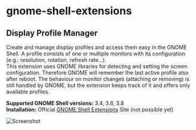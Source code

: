 gnome-shell-extensions
======================

Display Profile Manager
-------------------------------------------------

Create and manage display profiles and access them easy in the GNOME Shell. A profile consists of one or multiple monitors with its configuration (e.g.: resolution, rotation, refresh rate...).  
This extension uses GNOME libraries for detecting and setting the screen configuration. Therefore GNOME will remember the last active profile also after reboot. The behaviour on monitor changes (attaching or removing) is still handled by GNOME, but the extension keeps track of it and offers only available profiles.

**Supported GNOME Shell versions:** 3.4, 3.6, 3.8  
**Installation:** Official [GNOME Shell Extensions](https://extensions.gnome.org) Site (not possible yet)

![Screenshot](https://raw.github.com/bodedejavu/gnome-shell-extensions/master/screenshot1.png)
